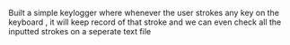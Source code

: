 Built a simple keylogger where whenever the user strokes any key on the keyboard , it will keep record of that stroke and we can even check all the inputted strokes on a seperate text file
